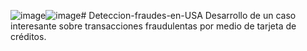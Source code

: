 ![image](https://github.com/user-attachments/assets/53f99456-e90e-488e-95e0-a13c7e4a8c67)![image](https://github.com/user-attachments/assets/532abc29-e63f-4052-8b21-3b52cb4beb4d)# Deteccion-fraudes-en-USA
Desarrollo de un caso interesante sobre transacciones fraudulentas por medio de tarjeta de créditos.

<img href = 'https://www.viajarmiami.com/img/black-friday-miami.jpg'>
